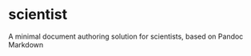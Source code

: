 scientist
=========

A minimal document authoring solution for scientists, based on Pandoc Markdown
